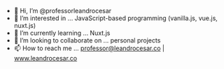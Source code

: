 - 👋 Hi, I’m @professorleandrocesar
- 👀 I’m interested in ... JavaScript-based programming (vanilla.js, vue.js, nuxt.js)
- 🌱 I’m currently learning ... Nuxt.js
- 💞️ I’m looking to collaborate on ... personal projects
- 📫 How to reach me ... professor@leandrocesar.co | www.leandrocesar.co

<!---
professorleandrocesar/professorleandrocesar is a ✨ special ✨ repository because its `README.md` (this file) appears on your GitHub profile.
You can click the Preview link to take a look at your changes.
--->
